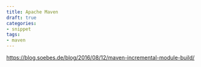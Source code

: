 ```yaml
---
title: Apache Maven
draft: true
categories:
- snippet
tags:
- maven
---
```


https://blog.soebes.de/blog/2016/08/12/maven-incremental-module-build/
